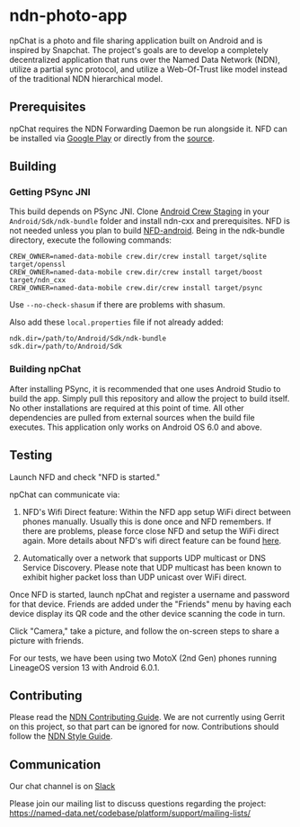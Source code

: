 # ndn-photo-app

npChat is a photo and file sharing application built on Android and is inspired by Snapchat. The project's
goals are to develop a completely decentralized application that runs over the Named Data Network (NDN), utilize
a partial sync protocol, and utilize a Web-Of-Trust like model instead of the traditional NDN hierarchical model.

## Prerequisites
npChat requires the NDN Forwarding Daemon be run alongside it. NFD can be installed via [Google Play](https://play.google.com/store/apps/details?id=net.named_data.nfd) or directly from the [source](https://github.com/named-data-mobile/NFD-android).

## Building

### Getting PSync JNI

This build depends on PSync JNI. Clone [Android Crew Staging](https://github.com/named-data-mobile/android-crew-staging) in
your `Android/Sdk/ndk-bundle` folder and install ndn-cxx and prerequisites.
NFD is not needed unless you plan to build [NFD-android](https://github.com/named-data-mobile/NFD-android).
Being in the ndk-bundle directory, execute the following commands:

    CREW_OWNER=named-data-mobile crew.dir/crew install target/sqlite target/openssl
    CREW_OWNER=named-data-mobile crew.dir/crew install target/boost target/ndn_cxx
    CREW_OWNER=named-data-mobile crew.dir/crew install target/psync

Use `--no-check-shasum` if there are problems with shasum.

Also add these `local.properties` file if not already added:

    ndk.dir=/path/to/Android/Sdk/ndk-bundle
    sdk.dir=/path/to/Android/Sdk

### Building npChat

After installing PSync, it is recommended that one uses Android Studio to build the app.
Simply pull this repository and allow the project to build itself.
No other installations are required at this point of time.
All other dependencies are pulled from external sources when the build file executes.
This application only works on Android OS 6.0 and above.

## Testing
Launch NFD and check "NFD is started." 

npChat can communicate via:
1. NFD's Wifi Direct feature: Within the NFD app setup WiFi direct between phones manually. Usually this is done once and NFD remembers. If there are problems, please force close NFD and setup the WiFi direct again. More details about NFD's wifi direct feature can be found [here](https://redmine.named-data.net/projects/nfd-android/wiki/NDN_Over_WiFi_Direct_Protocol_Specification).

2. Automatically over a network that supports UDP multicast or DNS Service Discovery. Please note that UDP multicast has been known to exhibit higher packet loss than UDP unicast over WiFi direct.

Once NFD is started, launch npChat and register a username and password for that device. Friends are added under the "Friends" menu by having each device display its QR code and the other device scanning the code in turn.

Click "Camera," take a picture, and follow the on-screen steps to share a picture with friends.

For our tests, we have been using two MotoX (2nd Gen) phones running LineageOS version 13 with Android 6.0.1.

## Contributing
Please read the [NDN Contributing Guide](https://github.com/named-data/NFD/blob/master/CONTRIBUTING.md). We are not currently using Gerrit on this project, so that part can be ignored for now. Contributions should follow the [NDN Style Guide](https://named-data.net/codebase/platform/documentation/ndn-platform-development-guidelines/cpp-code-guidelines/).

## Communication

Our chat channel is on [Slack](https://named-data.slack.com/messages)

Please join our mailing list to discuss questions regarding the project: https://named-data.net/codebase/platform/support/mailing-lists/

